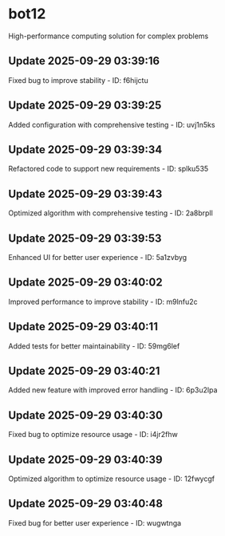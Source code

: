 # bot12
High-performance computing solution for complex problems

## Update 2025-09-29 03:39:16
Fixed bug to improve stability - ID: f6hijctu


## Update 2025-09-29 03:39:25
Added configuration with comprehensive testing - ID: uvj1n5ks


## Update 2025-09-29 03:39:34
Refactored code to support new requirements - ID: splku535


## Update 2025-09-29 03:39:43
Optimized algorithm with comprehensive testing - ID: 2a8brpll


## Update 2025-09-29 03:39:53
Enhanced UI for better user experience - ID: 5a1zvbyg


## Update 2025-09-29 03:40:02
Improved performance to improve stability - ID: m9lnfu2c


## Update 2025-09-29 03:40:11
Added tests for better maintainability - ID: 59mg6lef


## Update 2025-09-29 03:40:21
Added new feature with improved error handling - ID: 6p3u2lpa


## Update 2025-09-29 03:40:30
Fixed bug to optimize resource usage - ID: i4jr2fhw


## Update 2025-09-29 03:40:39
Optimized algorithm to optimize resource usage - ID: 12fwycgf


## Update 2025-09-29 03:40:48
Fixed bug for better user experience - ID: wugwtnga

